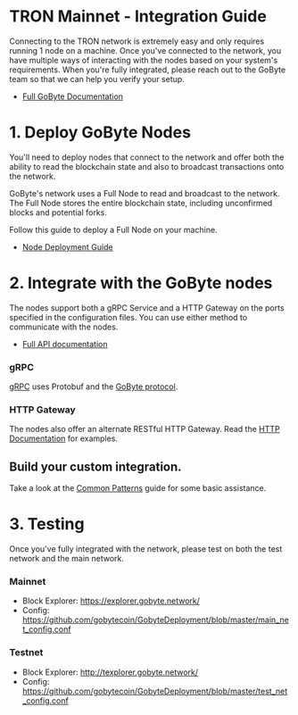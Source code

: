# TRON Mainnet - Integration Guide

Connecting to the TRON network is extremely easy and only requires running 1 node on a machine. Once you've connected to the network, you have multiple ways of interacting with the nodes based on your system's requirements. When you're fully integrated, please reach out to the GoByte team so that we can help you verify your setup.

- [Full GoByte Documentation](https://github.com/gobytecoin/Documentation/blob/master/GBX/Gobyte-overview.md)

# 1. Deploy GoByte Nodes

You'll need to deploy nodes that connect to the network and offer both the ability to read the blockchain state and also to broadcast transactions onto the network.

GoByte's network uses a Full Node to read and broadcast to the network. The Full Node stores the entire blockchain state, including unconfirmed blocks and potential forks. 

Follow this guide to deploy a Full Node on your machine.
- [Node Deployment Guide](https://github.com/gobytecoin/Documentation/blob/master/GBX/Full_Node_Deployment_EN.md)

# 2. Integrate with the GoByte nodes

The nodes support both a gRPC Service and a HTTP Gateway on the ports specified in the configuration files. You can use either method to communicate with the nodes. 
- [Full API documentation](https://github.com/gobytecoin/Documentation/blob/master/GBX/Gobyte-overview.md#4-gobyte-api)

### gRPC 

[gRPC](https://grpc.io/) uses Protobuf and the [GoByte protocol](https://github.com/gobytecoin/protocol).

### HTTP Gateway

The nodes also offer an alternate RESTful HTTP Gateway.
Read the [HTTP Documentation](https://github.com/gobytecoin/Documentation/blob/master/GBX/GoByte-http.md) for examples.

## Build your custom integration. 

Take a look at the [Common Patterns](https://github.com/gobytecoin/Documentation/blob/master/GBX/Common-Patterns.md) guide for some basic assistance.

# 3. Testing

Once you've fully integrated with the network, please test on both the test network and the main network.

### Mainnet
- Block Explorer: https://explorer.gobyte.network/
- Config: https://github.com/gobytecoin/GobyteDeployment/blob/master/main_net_config.conf

### Testnet
- Block Explorer: http://texplorer.gobyte.network/
- Config: https://github.com/gobytecoin/GobyteDeployment/blob/master/test_net_config.conf
